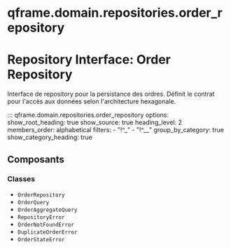 # qframe.domain.repositories.order_repository


Repository Interface: Order Repository
=====================================

Interface de repository pour la persistance des ordres.
Définit le contrat pour l'accès aux données selon l'architecture hexagonale.


::: qframe.domain.repositories.order_repository
    options:
      show_root_heading: true
      show_source: true
      heading_level: 2
      members_order: alphabetical
      filters:
        - "!^_"
        - "!^__"
      group_by_category: true
      show_category_heading: true

## Composants

### Classes

- `OrderRepository`
- `OrderQuery`
- `OrderAggregateQuery`
- `RepositoryError`
- `OrderNotFoundError`
- `DuplicateOrderError`
- `OrderStateError`

